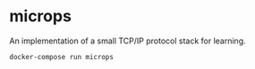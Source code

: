 # microps
An implementation of a small TCP/IP protocol stack for learning.

```sh
docker-compose run microps
```
